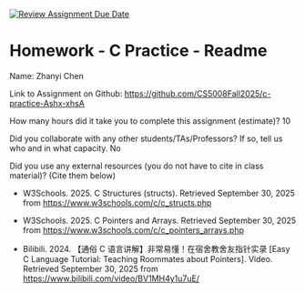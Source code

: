 [![Review Assignment Due Date](https://classroom.github.com/assets/deadline-readme-button-22041afd0340ce965d47ae6ef1cefeee28c7c493a6346c4f15d667ab976d596c.svg)](https://classroom.github.com/a/CbzfTysD)

# Homework - C Practice - Readme

Name: Zhanyi Chen

Link to Assignment on Github: https://github.com/CS5008Fall2025/c-practice-Ashx-xhsA

How many hours did it take you to complete this assignment (estimate)?
10

Did you collaborate with any other students/TAs/Professors? If so, tell us who and in what capacity.
No

Did you use any external resources (you do not have to cite in class material)? (Cite them below)

- W3Schools. 2025. C Structures (structs). Retrieved September 30, 2025 from <https://www.w3schools.com/c/c_structs.php>
- W3Schools. 2025. C Pointers and Arrays. Retrieved September 30, 2025 from <https://www.w3schools.com/c/c_pointers_arrays.php>

- Bilibili. 2024. 【通俗 C 语言讲解】非常易懂！在宿舍教舍友指针实录 [Easy C Language Tutorial: Teaching Roommates about Pointers]. Video. Retrieved September 30, 2025 from <https://www.bilibili.com/video/BV1MH4y1u7uE/>
